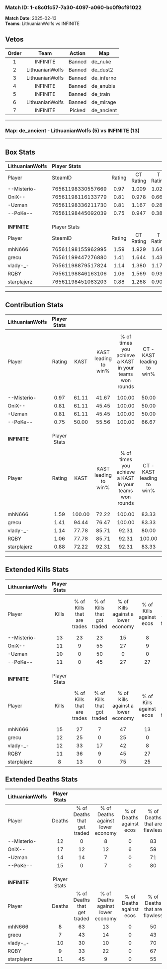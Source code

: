 ### Match ID: 1-c8c0fc57-7a30-4097-a060-bc0f9cf91022  
**Match Date**: 2025-02-13  
**Teams**: LithuanianWolfs vs INFINITE  

## Vetos  

| Order | Team | Action | Map |
| :---: | :--: | :----: | --- |
| 1 | INFINITE | Banned | de_nuke |
| 2 | LithuanianWolfs | Banned | de_dust2 |
| 3 | LithuanianWolfs | Banned | de_inferno |
| 4 | INFINITE | Banned | de_anubis |
| 5 | INFINITE | Banned | de_train |
| 6 | LithuanianWolfs | Banned | de_mirage |
| 7 | INFINITE | Picked | de_ancient |

---  

### **Map**: de_ancient - LithuanianWolfs (5) vs INFINITE (13)  
---  

## Box Stats  

| **LithuanianWolfs** | Player Stats      |        |           |          |        |      |       |         |        |      |     |
| :- | :- | :-: | :-: | :-: | :-: | :-: | :-: | :-: | :-: | :-: | :-: |
| Player              | SteamID           | Rating | CT Rating | T Rating |  KAST  | ADR  | Kills | Assists | Deaths | K/D  | HS% |
| --Misterio-         | 76561198330557669 |  0.97  |   1.009   |  1.024   | 61.11  | 55.3 |  13   |    3    |   12   | 1.08 | 30  |
| OniX--              | 76561198116133779 |  0.81  |   0.978   |  0.660   | 61.11  | 83.1 |  11   |    2    |   17   | 0.65 | 72  |
| -Uzman              | 76561198336211730 |  0.81  |   1.167   |  0.288   | 61.11  | 70.2 |  10   |    3    |   14   | 0.71 | 30  |
| --PoKe--            | 76561198445092039 |  0.75  |   0.947   |  0.380   | 50.00  | 66.7 |  11   |    4    |   15   | 0.73 | 63  |
|                     |                   |        |           |          |        |      |       |         |        |      |     |
|                     |                   |        |           |          |        |      |       |         |        |      |     |
|                     |                   |        |           |          |        |      |       |         |        |      |     |
| **INFINITE**        | Player Stats      |        |           |          |        |      |       |         |        |      |     |
| Player              | SteamID           | Rating | CT Rating | T Rating |  KAST  | ADR  | Kills | Assists | Deaths | K/D  | HS% |
| mhN666              | 76561198155962995 |  1.59  |   1.929   |  1.645   | 100.00 | 86.9 |  15   |    7    |   8    | 1.88 | 53  |
| grecu               | 76561199447276880 |  1.41  |   1.644   |  1.433   | 94.44  | 82.8 |  12   |    4    |   7    | 1.71 | 58  |
| vlady-_-            | 76561198879517824 |  1.14  |   1.380   |  1.173   | 77.78  | 61.3 |  12   |    6    |   10   | 1.20 | 33  |
| RQBY                | 76561198846163106 |  1.06  |   1.569   |  0.934   | 77.78  | 48.3 |  11   |    2    |   9    | 1.22 | 36  |
| starplajerz         | 76561198451083203 |  0.88  |   1.268   |  0.904   | 72.22  | 61.7 |   8   |    6    |   11   | 0.73 | 37  |
---  

## Contribution Stats  

| **LithuanianWolfs** | Player Stats |        |                      |                                                        |                           |                                                             |                          |                                                            |
| :- | :-: | :-: | :-: | :-: | :-: | :-: | :-: | :-: |
| Player              |    Rating    |  KAST  | KAST leading to win% | % of times you achieve a KAST in your teams won rounds | CT - KAST leading to win% | CT - % of times you achieve a KAST in your teams won rounds | T - KAST leading to win% | T - % of times you achieve a KAST in your teams won rounds |
| --Misterio-         |     0.97     | 61.11  |        41.67         |                         100.00                         |           50.00           |                           100.00                            |          25.00           |                           100.00                           |
| OniX--              |     0.81     | 61.11  |        45.45         |                         100.00                         |           50.00           |                           100.00                            |          33.33           |                           100.00                           |
| -Uzman              |     0.81     | 61.11  |        45.45         |                         100.00                         |           50.00           |                           100.00                            |          33.33           |                           100.00                           |
| --PoKe--            |     0.75     | 50.00  |        55.56         |                         100.00                         |           66.67           |                           100.00                            |          33.33           |                           100.00                           |
|                     |              |        |                      |                                                        |                           |                                                             |                          |                                                            |
|                     |              |        |                      |                                                        |                           |                                                             |                          |                                                            |
|                     |              |        |                      |                                                        |                           |                                                             |                          |                                                            |
| **INFINITE**        | Player Stats |        |                      |                                                        |                           |                                                             |                          |                                                            |
| Player              |    Rating    |  KAST  | KAST leading to win% | % of times you achieve a KAST in your teams won rounds | CT - KAST leading to win% | CT - % of times you achieve a KAST in your teams won rounds | T - KAST leading to win% | T - % of times you achieve a KAST in your teams won rounds |
| mhN666              |     1.59     | 100.00 |        72.22         |                         100.00                         |           83.33           |                           100.00                            |          66.67           |                           100.00                           |
| grecu               |     1.41     | 94.44  |        76.47         |                         100.00                         |           83.33           |                           100.00                            |          72.73           |                           100.00                           |
| vlady-_-            |     1.14     | 77.78  |        85.71         |                         92.31                          |           80.00           |                            80.00                            |          88.89           |                           100.00                           |
| RQBY                |     1.06     | 77.78  |        85.71         |                         92.31                          |          100.00           |                           100.00                            |          77.78           |                           87.50                            |
| starplajerz         |     0.88     | 72.22  |        92.31         |                         92.31                          |           83.33           |                           100.00                            |          100.00          |                           87.50                            |
---  

## Extended Kills Stats  

| **LithuanianWolfs** | Player Stats |                            |                            |                                    |                         |                              |                                 |                                       |                    |           |
| :- | :-: | :-: | :-: | :-: | :-: | :-: | :-: | :-: | :-: | :-: |
| Player              |    Kills     | % of Kills that are trades | % of Kills that got traded | % of Kills against a lower economy | % of Kills against ecos | % of Kills that are flawless | % of Kills that are close duels | % of Kills that are assisted by flash | Pistol Round Kills | AWP Kills |
| --Misterio-         |      13      |             23             |             23             |                 15                 |            8            |              54              |               15                |                   0                   |         2          |     2     |
| OniX--              |      11      |             9              |             55             |                 27                 |            9            |              36              |               36                |                   0                   |         1          |     0     |
| -Uzman              |      10      |             0              |             50             |                 0                  |            0            |              70              |               20                |                  10                   |         0          |     7     |
| --PoKe--            |      11      |             0              |             45             |                 27                 |           27            |              73              |                9                |                   9                   |         1          |     0     |
|                     |              |                            |                            |                                    |                         |                              |                                 |                                       |                    |           |
|                     |              |                            |                            |                                    |                         |                              |                                 |                                       |                    |           |
|                     |              |                            |                            |                                    |                         |                              |                                 |                                       |                    |           |
| **INFINITE**        | Player Stats |                            |                            |                                    |                         |                              |                                 |                                       |                    |           |
| Player              |    Kills     | % of Kills that are trades | % of Kills that got traded | % of Kills against a lower economy | % of Kills against ecos | % of Kills that are flawless | % of Kills that are close duels | % of Kills that are assisted by flash | Pistol Round Kills | AWP Kills |
| mhN666              |      15      |             27             |             7              |                 47                 |           13            |              60              |                0                |                   7                   |         0          |     0     |
| grecu               |      12      |             25             |             0              |                 25                 |            0            |              75              |                0                |                   8                   |         4          |     3     |
| vlady-_-            |      12      |             33             |             17             |                 42                 |            8            |              75              |                8                |                   0                   |         1          |     0     |
| RQBY                |      11      |             36             |             9              |                 45                 |           27            |              73              |                9                |                   9                   |         2          |     0     |
| starplajerz         |      8       |             13             |             0              |                 75                 |           25            |              88              |                0                |                  13                   |         1          |     0     |
## Extended Deaths Stats  

| **LithuanianWolfs** | Player Stats |                             |                                   |                          |                               |                            |                           |               |
| :- | :-: | :-: | :-: | :-: | :-: | :-: | :-: | :-: |
| Player              |    Deaths    | % of Deaths that get traded | % of Deaths against lower economy | % of Deaths against ecos | % of Deaths that are flawless | % of Deaths that are close | % of Deaths while blinded | Deaths to AWP |
| --Misterio-         |      12      |              0              |                 8                 |            0             |              83               |             0              |            17             |       0       |
| OniX--              |      17      |             12              |                12                 |            6             |              59               |             12             |             0             |       1       |
| -Uzman              |      14      |             14              |                 7                 |            0             |              71               |             0              |             7             |       2       |
| --PoKe--            |      15      |              0              |                 7                 |            0             |              80               |             0              |             7             |       0       |
|                     |              |                             |                                   |                          |                               |                            |                           |               |
|                     |              |                             |                                   |                          |                               |                            |                           |               |
|                     |              |                             |                                   |                          |                               |                            |                           |               |
| **INFINITE**        | Player Stats |                             |                                   |                          |                               |                            |                           |               |
| Player              |    Deaths    | % of Deaths that get traded | % of Deaths against lower economy | % of Deaths against ecos | % of Deaths that are flawless | % of Deaths that are close | % of Deaths while blinded | Deaths to AWP |
| mhN666              |      8       |             63              |                13                 |            0             |              50               |             38             |             0             |       1       |
| grecu               |      7       |             43              |                14                 |            0             |              43               |             29             |             0             |       1       |
| vlady-_-            |      10      |             30              |                10                 |            0             |              70               |             10             |             0             |       3       |
| RQBY                |      9       |             33              |                22                 |            0             |              67               |             11             |            22             |       2       |
| starplajerz         |      11      |             45              |                 9                 |            0             |              55               |             18             |             0             |       2       |

